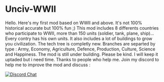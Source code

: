 # Unciv-WWII
Hello. Here's my first mod based on WWII and above. It's not 100% historical accurate but 100% fun ;)
This mod includes 8 differents countries who participate to WWII, more than 150 units (soldier, tank, plane, ship)...
Every contry has his own units. It also includes a lot of buildings to grow you civilization. The tech tree is completly new. Branches are separted by type : 
Army, Economy, Agriculture, Defence, Production, Culture, Science and Happiness.
The mod is still under building. Please be kind. I will keep it uptaded but i need time. Thanks to people who help me.
Join my discord to help me to improve the mod and discuss :

[![Discord Chat](https://img.shields.io/discord/538409051432812554.svg)](https://discord.gg/NguDgWugSk)

